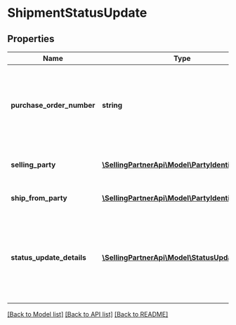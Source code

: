 # ShipmentStatusUpdate

## Properties
Name | Type | Description | Notes
------------ | ------------- | ------------- | -------------
**purchase_order_number** | **string** | Purchase order number of the shipment for which to update the shipment status. | 
**selling_party** | [**\SellingPartnerApi\Model\PartyIdentification**](PartyIdentification.md) | ID of the selling party or vendor. | 
**ship_from_party** | [**\SellingPartnerApi\Model\PartyIdentification**](PartyIdentification.md) | Warehouse code of vendor. | 
**status_update_details** | [**\SellingPartnerApi\Model\StatusUpdateDetails**](StatusUpdateDetails.md) | Provide the details about the status of the shipment at that particular point of time. | 

[[Back to Model list]](../README.md#documentation-for-models) [[Back to API list]](../README.md#documentation-for-api-endpoints) [[Back to README]](../README.md)


